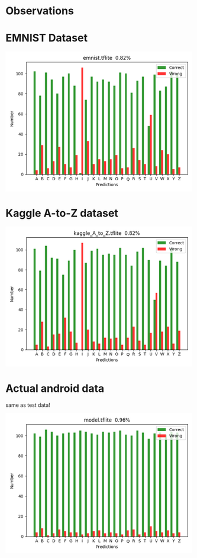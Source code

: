 # Observations

# EMNIST Dataset
![Chart](./doc/emnist.png "Logo Title Text 1")

# Kaggle A-to-Z dataset
![Chart](./doc/kaggle_A_to_Z.png)

# Actual android data

same as test data!

![Chart](./doc/model.png)